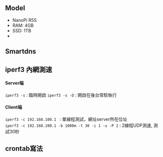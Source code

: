 ## Model
* NanoPi R5S
* RAM: 4GB
* SSD: 1TB
* 

## Smartdns

## iperf3 內網測速

#### Server端
`iperf3 -s` : 臨時開啟
`iperf3 -s -D` : 開啟在後台常駐執行

#### Client端
`iperf3 -c 192.168.100.1 ` : 單線程測試，網址server所在位址  
`iperf3 -c 192.168.100.1 -b 1000m -t 30 -i 1 -u -P 2` : 2線程UDP測速, 測試30秒

## crontab寫法